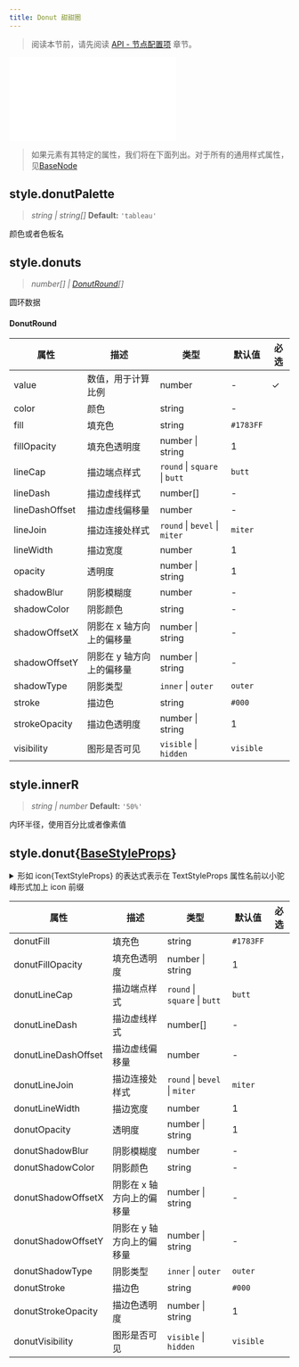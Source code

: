 ```yaml
---
title: Donut 甜甜圈
---
```


> 阅读本节前，请先阅读 [API - 节点配置项](/api/elements/nodes/base-node) 章节。

<embed src="@/common/api/elements/nodes/donut.md"></embed>

> 如果元素有其特定的属性，我们将在下面列出。对于所有的通用样式属性，见[BaseNode](./BaseNode.zh.md)

## style.donutPalette

> _string \|_ _string[]_ **Default:** `'tableau'`

颜色或者色板名

## style.donuts

> _number[] \|_ _[DonutRound](#donutround)_<!-- -->_[]_

圆环数据

#### DonutRound

| 属性           | 描述                      | 类型                          | 默认值    | 必选 |
| -------------- | ------------------------- | ----------------------------- | --------- | ---- |
| value          | 数值，用于计算比例        | number                        | -         | ✓    |
| color          | 颜色                      | string                        | -         |      |
| fill           | 填充色                    | string                        | `#1783FF` |      |
| fillOpacity    | 填充色透明度              | number \| string              | 1         |      |
| lineCap        | 描边端点样式              | `round` \| `square` \| `butt` | `butt`    |      |
| lineDash       | 描边虚线样式              | number[]                      | -         |      |
| lineDashOffset | 描边虚线偏移量            | number                        | -         |      |
| lineJoin       | 描边连接处样式            | `round` \| `bevel` \| `miter` | `miter`   |      |
| lineWidth      | 描边宽度                  | number                        | 1         |      |
| opacity        | 透明度                    | number \| string              | 1         |      |
| shadowBlur     | 阴影模糊度                | number                        | -         |      |
| shadowColor    | 阴影颜色                  | string                        | -         |      |
| shadowOffsetX  | 阴影在 x 轴方向上的偏移量 | number \| string              | -         |      |
| shadowOffsetY  | 阴影在 y 轴方向上的偏移量 | number \| string              | -         |      |
| shadowType     | 阴影类型                  | `inner` \| `outer`            | `outer`   |      |
| stroke         | 描边色                    | string                        | `#000`    |      |
| strokeOpacity  | 描边色透明度              | number \| string              | 1         |      |
| visibility     | 图形是否可见              | `visible` \| `hidden`         | `visible` |      |

## style.innerR

> _string \| number_ **Default:** `'50%'`

内环半径，使用百分比或者像素值

## style.donut{[BaseStyleProps](https://g.antv.antgroup.com/api/basic/display-object#%E7%BB%98%E5%9B%BE%E5%B1%9E%E6%80%A7)}

<details><summary>形如 icon{TextStyleProps} 的表达式表示在 TextStyleProps 属性名前以小驼峰形式加上 icon 前缀</summary>

TextStyleProps 包含以下属性：

- fill
- fontSize
- fontWeight
- ...

icon{TextStyleProps} 表示你需要使用以下属性名：

- iconFill
- iconFontSize
- iconFontWeight
- ...

</details>

| 属性                | 描述                      | 类型                          | 默认值    | 必选 |
| ------------------- | ------------------------- | ----------------------------- | --------- | ---- |
| donutFill           | 填充色                    | string                        | `#1783FF` |      |
| donutFillOpacity    | 填充色透明度              | number \| string              | 1         |      |
| donutLineCap        | 描边端点样式              | `round` \| `square` \| `butt` | `butt`    |      |
| donutLineDash       | 描边虚线样式              | number[]                      | -         |      |
| donutLineDashOffset | 描边虚线偏移量            | number                        | -         |      |
| donutLineJoin       | 描边连接处样式            | `round` \| `bevel` \| `miter` | `miter`   |      |
| donutLineWidth      | 描边宽度                  | number                        | 1         |      |
| donutOpacity        | 透明度                    | number \| string              | 1         |      |
| donutShadowBlur     | 阴影模糊度                | number                        | -         |      |
| donutShadowColor    | 阴影颜色                  | string                        | -         |      |
| donutShadowOffsetX  | 阴影在 x 轴方向上的偏移量 | number \| string              | -         |      |
| donutShadowOffsetY  | 阴影在 y 轴方向上的偏移量 | number \| string              | -         |      |
| donutShadowType     | 阴影类型                  | `inner` \| `outer`            | `outer`   |      |
| donutStroke         | 描边色                    | string                        | `#000`    |      |
| donutStrokeOpacity  | 描边色透明度              | number \| string              | 1         |      |
| donutVisibility     | 图形是否可见              | `visible` \| `hidden`         | `visible` |      |
